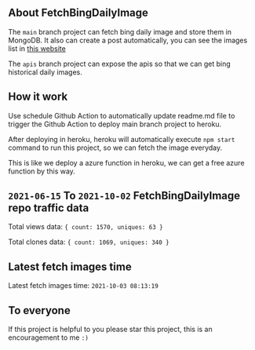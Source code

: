 ## About FetchBingDailyImage

The `main` branch project can fetch bing daily image and store them in MongoDB.
It also can create a post automatically, you can see the images list in [this website](https://oursalbum.netlify.app)

The `apis` branch project can expose the apis so that we can get bing historical daily images.

## How it work

Use schedule Github Action to automatically update readme.md file to trigger the Github Action to deploy main branch project to heroku.

After deploying in heroku, heroku will automatically execute `npm start` command to run this project, so we can fetch the image everyday.

This is like we deploy a azure function in heroku, we can get a free azure function by this way.

## `2021-06-15` To `2021-10-02` FetchBingDailyImage repo traffic data

Total views data: `{ count: 1570, uniques: 63 }`

Total clones data: `{ count: 1069, uniques: 340 }`

## Latest fetch images time

Latest fetch images time: `2021-10-03 08:13:19`

## To everyone

If this project is helpful to you please star this project, this is an encouragement to me `:)`



